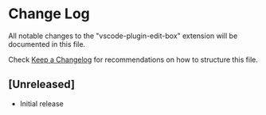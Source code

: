 # Change Log

All notable changes to the "vscode-plugin-edit-box" extension will be documented in this file.

Check [Keep a Changelog](https://keepachangelog.com/) for recommendations on how to structure this file.

## [Unreleased]

- Initial release